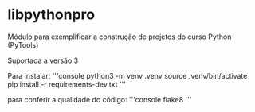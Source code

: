 # libpythonpro
Módulo para exemplificar a construção de projetos do curso Python (PyTools)

Suportada a versão 3

Para instalar:
'''console
python3 -m venv .venv
source .venv/bin/activate
pip install -r requirements-dev.txt
'''

para conferir a qualidade do código:
'''console
flake8
'''